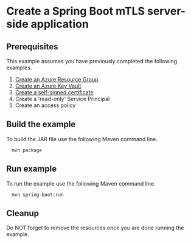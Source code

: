 
# Create a Spring Boot mTLS server-side application

## Prerequisites

This example assumes you have previously completed the following examples.

1. [Create an Azure Resource Group](../../group/create/)
1. [Create an Azure Key Vault](../create/)
1. [Create a self-signed certificate](../create-self-signed-certificate/)
1. Create a 'read-only' Service Principal
1. Create an access policy

## Build the example

To build the JAR file use the following Maven command line.

```shell
  mvn package
```

## Run example

To run the example use the following Maven command line.

<!-- workflow.skip() -->
```shell
  mvn spring-boot:run
```

## Cleanup

Do NOT forget to remove the resources once you are done running the example.
